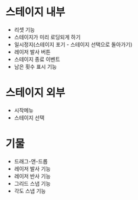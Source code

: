 # 스테이지 내부
- 리셋 기능
- 스테이지가 미리 로딩되게 하기
- 일시정지(스테이지 포기 - 스테이지 선택으로 돌아가기)
- 레이저 발사 버튼
- 스테이지 종료 이벤트
- 남은 횟수 표시 기능
# 스테이지 외부
- 시작메뉴
- 스테이지 선택
# 기물
- 드래그-앤-드롭
- 레이저 발사 기능
- 레이저 반사 기능
- 그리드 스냅 기능
- 각도 스냅 기능
